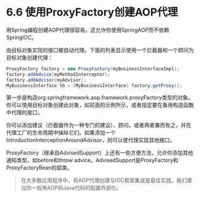 # 6.6 使用ProxyFactory创建AOP代理

用Spring编程创建AOP代理很容易。这允许你使用SpringAOP而不依赖SpringIOC。

由目标对象实现的接口被自动代理。下面的列表显示使用一个拦截器和一个顾问为目标对象创建代理：

~~~java
ProxyFactory factory = new ProxyFactory(myBusinessInterfaceImpl);
factory.addAdvice(myMethodInterceptor);
factory.addAdvisor(myAdvisor);
MyBusinessInterface tb = (MyBusinessInterface) factory.getProxy();
~~~

第一步是构造org.springframework.aop.framework.proxyFactory类型的对象。你可以使用目标对象创建此对象，如前面的示例所示，或者指定要在备用构造函数中代理的接口。

你可以添加建议（拦截器作为一种专门的建议）、顾问，或者两者兼而有之，并在代理工厂的生命周期中操纵它们。如果添加一个IntroductionInterceptionAroundAdvisor，则可以使代理实现其他接口。

ProxyFactory（继承自AdvisedSupport）上还有一些方便方法，允许你添加其他通知类型，如before和throw advice。AdvisedSupport是ProxyFactory和ProxyFactoryBean的超类。

>在大多数应用程序中，将AOP代理创建与IOC框架集成是最佳实践。我们建议你一般用AOP将Java代码的配置外部化。
